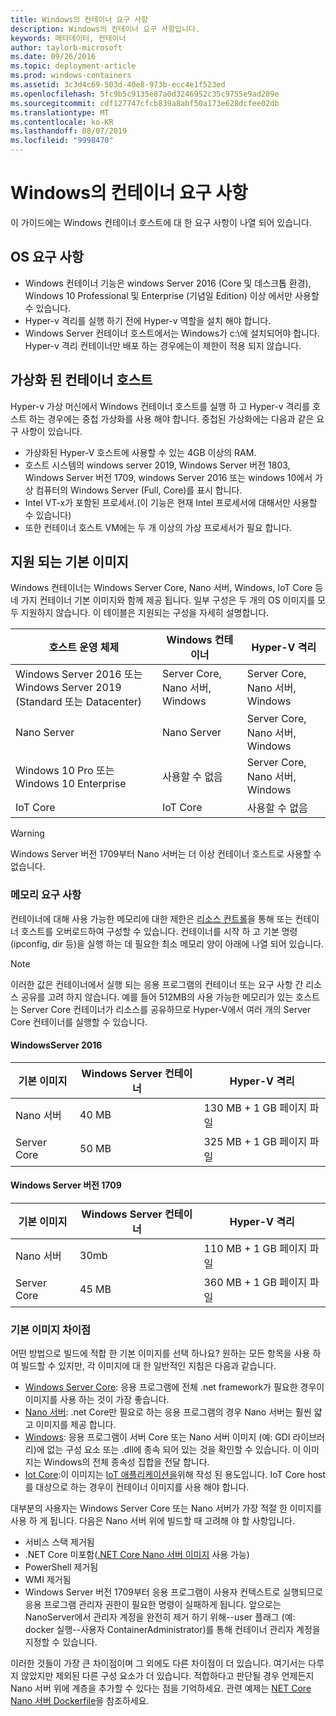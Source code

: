 ```yaml
---
title: Windows의 컨테이너 요구 사항
description: Windows의 컨테이너 요구 사항입니다.
keywords: 메타데이터, 컨테이너
author: taylorb-microsoft
ms.date: 09/26/2016
ms.topic: deployment-article
ms.prod: windows-containers
ms.assetid: 3c3d4c69-503d-40e8-973b-ecc4e1f523ed
ms.openlocfilehash: 5fc9b5c9135e87a0d3246952c35c9755e9ad209e
ms.sourcegitcommit: cdf127747cfcb839a8abf50a173e628dcfee02db
ms.translationtype: MT
ms.contentlocale: ko-KR
ms.lasthandoff: 08/07/2019
ms.locfileid: "9998470"
---
```

# <a name="windows-container-requirements"></a>Windows의 컨테이너 요구 사항

이 가이드에는 Windows 컨테이너 호스트에 대 한 요구 사항이 나열 되어 있습니다.

## <a name="os-requirements"></a>OS 요구 사항

- Windows 컨테이너 기능은 windows Server 2016 (Core 및 데스크톱 환경), Windows 10 Professional 및 Enterprise (기념일 Edition) 이상 에서만 사용할 수 있습니다.
- Hyper-v 격리를 실행 하기 전에 Hyper-v 역할을 설치 해야 합니다.
- Windows Server 컨테이너 호스트에서는 Windows가 c:\에 설치되어야 합니다. Hyper-v 격리 컨테이너만 배포 하는 경우에는이 제한이 적용 되지 않습니다.

## <a name="virtualized-container-hosts"></a>가상화 된 컨테이너 호스트

Hyper-v 가상 머신에서 Windows 컨테이너 호스트를 실행 하 고 Hyper-v 격리를 호스트 하는 경우에는 중첩 가상화를 사용 해야 합니다. 중첩된 가상화에는 다음과 같은 요구 사항이 있습니다.

- 가상화된 Hyper-V 호스트에 사용할 수 있는 4GB 이상의 RAM.
- 호스트 시스템의 windows server 2019, Windows Server 버전 1803, Windows Server 버전 1709, windows Server 2016 또는 windows 10에서 가상 컴퓨터의 Windows Server (Full, Core)를 표시 합니다.
- Intel VT-x가 포함된 프로세서.(이 기능은 현재 Intel 프로세서에 대해서만 사용할 수 있습니다)
- 또한 컨테이너 호스트 VM에는 두 개 이상의 가상 프로세서가 필요 합니다.

## <a name="supported-base-images"></a>지원 되는 기본 이미지

Windows 컨테이너는 Windows Server Core, Nano 서버, Windows, IoT Core 등 네 가지 컨테이너 기본 이미지와 함께 제공 됩니다. 일부 구성은 두 개의 OS 이미지를 모두 지원하지 않습니다. 이 테이블은 지원되는 구성을 자세히 설명합니다.

|호스트 운영 체제|Windows 컨테이너|Hyper-V 격리|
|---------------------|-----------------|-----------------|
|Windows Server 2016 또는 Windows Server 2019 (Standard 또는 Datacenter)|Server Core, Nano 서버, Windows|Server Core, Nano 서버, Windows|
|Nano Server|Nano Server|Server Core, Nano 서버, Windows|
|Windows 10 Pro 또는 Windows 10 Enterprise|사용할 수 없음|Server Core, Nano 서버, Windows|
|IoT Core|IoT Core|사용할 수 없음|

> [!WARNING]  
> Windows Server 버전 1709부터 Nano 서버는 더 이상 컨테이너 호스트로 사용할 수 없습니다.

### <a name="memory-requirements"></a>메모리 요구 사항

컨테이너에 대해 사용 가능한 메모리에 대한 제한은 [리소스 컨트롤](https://docs.microsoft.com/virtualization/windowscontainers/manage-containers/resource-controls)을 통해 또는 컨테이너 호스트를 오버로드하여 구성할 수 있습니다.  컨테이너를 시작 하 고 기본 명령 (ipconfig, dir 등)을 실행 하는 데 필요한 최소 메모리 양이 아래에 나열 되어 있습니다.

>[!NOTE]
>이러한 값은 컨테이너에서 실행 되는 응용 프로그램의 컨테이너 또는 요구 사항 간 리소스 공유를 고려 하지 않습니다.  예를 들어 512MB의 사용 가능한 메모리가 있는 호스트는 Server Core 컨테이너가 리소스를 공유하므로 Hyper-V에서 여러 개의 Server Core 컨테이너를 실행할 수 있습니다.

#### <a name="windows-server-2016"></a>WindowsServer 2016

| 기본 이미지  | Windows Server 컨테이너 | Hyper-V 격리    |
| ----------- | ------------------------ | -------------------- |
| Nano 서버 | 40 MB                     | 130 MB + 1 GB 페이지 파일 |
| Server Core | 50 MB                     | 325 MB + 1 GB 페이지 파일 |

#### <a name="windows-server-version-1709"></a>Windows Server 버전 1709

| 기본 이미지  | Windows Server 컨테이너 | Hyper-V 격리    |
| ----------- | ------------------------ | -------------------- |
| Nano 서버 | 30mb                     | 110 MB + 1 GB 페이지 파일 |
| Server Core | 45 MB                     | 360 MB + 1 GB 페이지 파일 |

### <a name="base-image-differences"></a>기본 이미지 차이점

어떤 방법으로 빌드에 적합 한 기본 이미지를 선택 하나요? 원하는 모든 항목을 사용 하 여 빌드할 수 있지만, 각 이미지에 대 한 일반적인 지침은 다음과 같습니다.

- [Windows Server Core](https://hub.docker.com/_/microsoft-windows-servercore): 응용 프로그램에 전체 .net framework가 필요한 경우이 이미지를 사용 하는 것이 가장 좋습니다.
- [Nano 서버](https://hub.docker.com/_/microsoft-windows-nanoserver): .net Core만 필요로 하는 응용 프로그램의 경우 Nano 서버는 훨씬 얇고 이미지를 제공 합니다.
- [Windows](https://hub.docker.com/_/microsoft-windowsfamily-windows): 응용 프로그램이 서버 Core 또는 Nano 서버 이미지 (예: GDI 라이브러리)에 없는 구성 요소 또는 .dll에 종속 되어 있는 것을 확인할 수 있습니다. 이 이미지는 Windows의 전체 종속성 집합을 전달 합니다.
- [Iot Core](https://hub.docker.com/_/microsoft-windows-iotcore):이 이미지는 [IoT 애플리케이션을](https://developer.microsoft.com/windows/iot)위해 작성 된 용도입니다. IoT Core host를 대상으로 하는 경우이 컨테이너 이미지를 사용 해야 합니다.

대부분의 사용자는 Windows Server Core 또는 Nano 서버가 가장 적절 한 이미지를 사용 하 게 됩니다. 다음은 Nano 서버 위에 빌드할 때 고려해 야 할 사항입니다.

- 서비스 스택 제거됨
- .NET Core 미포함([.NET Core Nano 서버 이미지](https://hub.docker.com/r/microsoft/dotnet/) 사용 가능)
- PowerShell 제거됨
- WMI 제거됨
- Windows Server 버전 1709부터 응용 프로그램이 사용자 컨텍스트로 실행되므로 응용 프로그램 관리자 권한이 필요한 명령이 실패하게 됩니다. 앞으로는 NanoServer에서 관리자 계정을 완전히 제거 하기 위해--user 플래그 (예: docker 실행--사용자 ContainerAdministrator)를 통해 컨테이너 관리자 계정을 지정할 수 있습니다.

이러한 것들이 가장 큰 차이점이며 그 외에도 다른 차이점이 더 있습니다. 여기서는 다루지 않았지만 제외된 다른 구성 요소가 더 있습니다. 적합하다고 판단될 경우 언제든지 Nano 서버 위에 계층을 추가할 수 있다는 점을 기억하세요. 관련 예제는 [NET Core Nano 서버 Dockerfile](https://github.com/dotnet/dotnet-docker/blob/master/2.1/sdk/nanoserver-1803/amd64/Dockerfile)을 참조하세요.